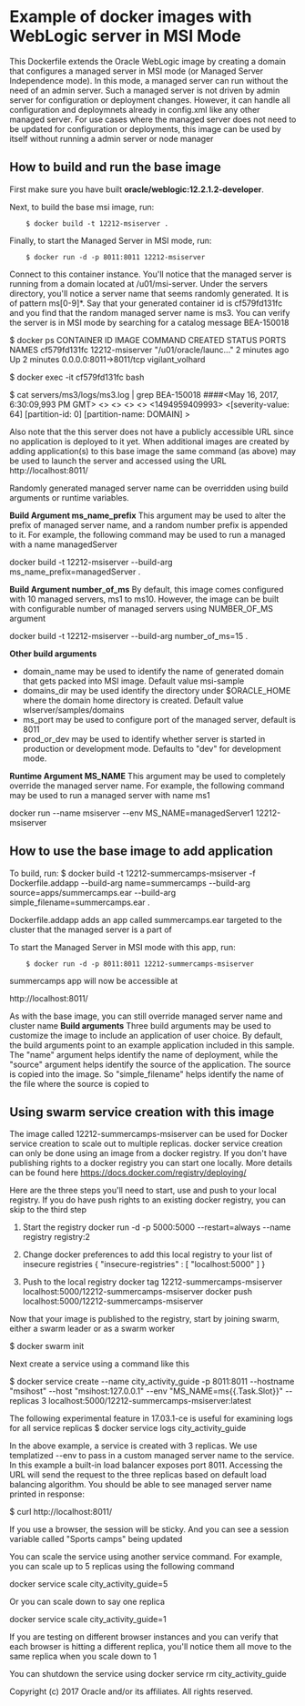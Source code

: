 Example of docker images with WebLogic server in MSI Mode
=========================================================
This Dockerfile extends the Oracle WebLogic image by creating a domain that configures a managed
server in MSI mode (or Managed Server Independence mode). In this mode, a managed server can run
without the need of an admin server. Such a managed server is not driven by admin server for
configuration or deployment changes. However, it can handle all configuration and deploymnets
already in config.xml like any other managed server. For use cases where the managed server does
not need to be updated for configuration or deployments, this image can be used by itself without
running a admin server or node manager

How to build and run the base image
-----------------------------------
First make sure you have built **oracle/weblogic:12.2.1.2-developer**. 

Next, to build the base msi image, run:

        $ docker build -t 12212-msiserver .

Finally, to start the Managed Server in MSI mode, run:

        $ docker run -d -p 8011:8011 12212-msiserver

Connect to this container instance. You'll notice that the managed server is running from a domain
located at /u01/msi-server. Under the servers directory, you'll notice a server name that seems
randomly generated. It is of pattern ms[0-9]*. Say that your generated container id is cf579fd131fc
and you find that the random managed server name is ms3. You can verify the server is in MSI mode
by searching for a catalog message BEA-150018

$ docker ps
CONTAINER ID        IMAGE               COMMAND                  CREATED             STATUS              PORTS                    NAMES
cf579fd131fc        12212-msiserver     "/u01/oracle/launc..."   2 minutes ago       Up 2 minutes        0.0.0.0:8011->8011/tcp   vigilant_volhard

$ docker exec -it cf579fd131fc bash

$ cat servers/ms3/logs/ms3.log | grep BEA-150018
####<May 16, 2017, 6:30:09,993 PM GMT> <Info> <Configuration Management> <cf579fd131fc> <> <Thread-11> <> <> <> <1494959409993> <[severity-value: 64] [partition-id: 0] [partition-name: DOMAIN] > <BEA-150018> <This server is being started in Managed Server independence mode in the absence of the Administration Server.> 

Also note that the this server does not have a publicly accessible URL since no application is
deployed to it yet. When additional images are created by adding application(s) to this base image
the same command (as above) may be used to launch the server and accessed using the URL
http://localhost:8011/<relevant-context-root>

Randomly generated managed server name can be overridden using build arguments or runtime variables.

**Build Argument ms_name_prefix**
This argument may be used to alter the prefix of managed server name, and a random
number prefix is appended to it. For example, the following command may be used to
run a managed with a name managedServer<RandomNumber>

docker build -t 12212-msiserver --build-arg ms_name_prefix=managedServer .

**Build Argument number_of_ms**
By default, this image comes configured with 10 managed servers, ms1 to ms10. However, the image
can be built with configurable number of managed servers using NUMBER_OF_MS argument

docker build -t 12212-msiserver --build-arg number_of_ms=15 .

**Other build arguments**
* domain_name may be used to identify the name of generated domain that gets packed into MSI image. Default value msi-sample
* domains_dir may be used identify the directory under $ORACLE_HOME where the domain home directory is created. Default value wlserver/samples/domains 
* ms_port may be used to configure port of the managed server, default is 8011
* prod_or_dev may be used to identify whether server is started in production or development mode. Defaults to "dev" for development mode.

**Runtime Argument MS_NAME**
This argument may be used to completely override the managed server name.
For example, the following command may be used to run a managed server with name ms1

docker run --name msiserver --env MS_NAME=managedServer1 12212-msiserver

How to use the base image to add application
--------------------------------------------
To build, run:
        $ docker build -t 12212-summercamps-msiserver -f Dockerfile.addapp --build-arg name=summercamps  --build-arg source=apps/summercamps.ear --build-arg simple_filename=summercamps.ear .

Dockerfile.addapp adds an app called summercamps.ear targeted to the cluster that
the managed server is a part of

To start the Managed Server in MSI mode with this app, run:

        $ docker run -d -p 8011:8011 12212-summercamps-msiserver

summercamps app will now be accessible at

http://localhost:8011/

As with the base image, you can still override managed server name and cluster name
**Build arguments**
Three build arguments may be used to customize the image to include an application of user
choice. By default, the build arguments point to an example application included in this
sample. The "name" argument helps identify the name of deployment, while the "source"
argument helps identify the source of the application. The source is copied into the image.
So "simple_filename" helps identify the name of the file where the source is copied to

Using swarm service creation with this image
--------------------------------------------
The image called 12212-summercamps-msiserver can be used for Docker service creation
to scale out to multiple replicas. docker service creation can only be done
using an image from a docker registry. If you don't have publishing rights to a docker
registry you can start one locally. More details can be found here
https://docs.docker.com/registry/deploying/

Here are the three steps you'll need to start, use and push to your local registry.
If you do have push rights to an existing docker registry, you can skip to the third
step

1. Start the registry
docker run -d -p 5000:5000 --restart=always --name registry registry:2

2. Change docker preferences to add this local registry to your list of insecure registries
{
  "insecure-registries" : [
    "localhost:5000"
  ]
}

3. Push to the local registry
docker tag 12212-summercamps-msiserver localhost:5000/12212-summercamps-msiserver
docker push localhost:5000/12212-summercamps-msiserver

Now that your image is published to the registry, start by joining swarm, either a swarm
leader or as a swarm worker

$ docker swarm init

Next create a service using a command like this

$ docker service create --name city_activity_guide -p 8011:8011 --hostname "msihost" --host "msihost:127.0.0.1" --env "MS_NAME=ms{{.Task.Slot}}" --replicas 3 localhost:5000/12212-summercamps-msiserver:latest

The following experimental feature in 17.03.1-ce is useful for examining logs for all
service replicas
$ docker service logs city_activity_guide

In the above example, a service is created with 3 replicas. We use templatized --env
to pass in a custom managed server name to the service. In this example a built-in
load balancer exposes port 8011. Accessing the URL will send the request to the three
replicas based on default load balancing algorithm. You should be able to see managed
server name printed in response:

$ curl http://localhost:8011/

If you use a browser, the session will be sticky. And you can see a session
variable called "Sports camps" being updated

You can scale the service using another service command. For example, you can scale up to
5 replicas using the following command

docker service scale city_activity_guide=5

Or you can scale down to say one replica

docker service scale city_activity_guide=1

If you are testing on different browser instances and you can verify that each browser is
hitting a different replica, you'll notice them all move to the same replica when you scale
down to 1

You can shutdown the service using
docker service rm city_activity_guide

Copyright (c) 2017 Oracle and/or its affiliates. All rights reserved.

